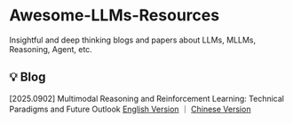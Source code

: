 # Awesome-LLMs-Resources
Insightful and deep thinking blogs and papers about LLMs, MLLMs, Reasoning, Agent, etc.

## 💡 Blog

[2025.0902] Multimodal Reasoning and Reinforcement Learning: Technical Paradigms and Future Outlook                  [English Version](blog/MultimodalReasoningandReinforcementLearningTechnicalParadigmsandFutureOutlook.md) ｜ [Chinese Version](blog/多模态推理与强化学习：技术范式与未来展望.md)